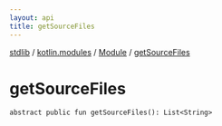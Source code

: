 ```yaml
---
layout: api
title: getSourceFiles
---
```

[stdlib](../../index.md) / [kotlin.modules](../index.md) / [Module](index.md) / [getSourceFiles](getSourceFiles.md)

# getSourceFiles

```
abstract public fun getSourceFiles(): List<String>
```
